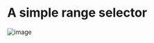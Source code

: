 # A simple range selector
![image](https://user-images.githubusercontent.com/88040008/166654372-759a8fa5-6e94-48ff-9008-b92391e1cc1b.png)
